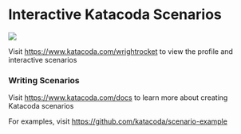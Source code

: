 # Interactive Katacoda Scenarios

[![](http://shields.katacoda.com/katacoda/wrightrocket/count.svg)](https://www.katacoda.com/wrightrocket "Get your profile on Katacoda.com")

Visit https://www.katacoda.com/wrightrocket to view the profile and interactive scenarios

### Writing Scenarios
Visit https://www.katacoda.com/docs to learn more about creating Katacoda scenarios

For examples, visit https://github.com/katacoda/scenario-example
